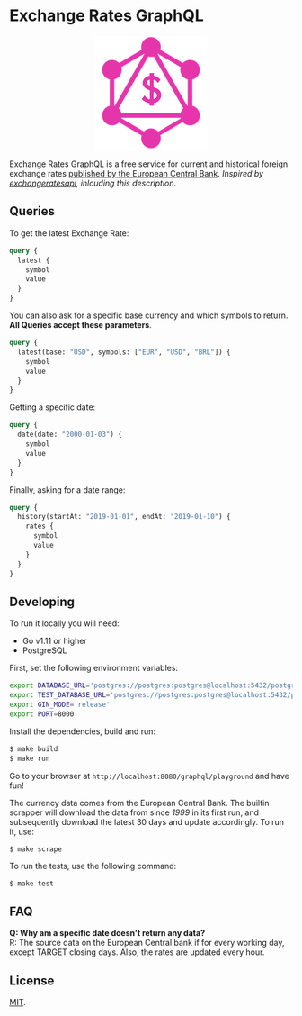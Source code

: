 # Exchange Rates GraphQL

<p align="center">
  <a href="https://exchangeratesgraphql.deployeveryday.com"><img src="static/logo.png"></a>
</p>

Exchange Rates GraphQL is a free service for current and historical foreign exchange rates [published by the European Central Bank](https://www.ecb.europa.eu/stats/policy_and_exchange_rates/euro_reference_exchange_rates/html/index.en.html). _Inspired by [exchangeratesapi](https://github.com/exchangeratesapi/exchangeratesapi), inlcuding this description_.

## Queries

To get the latest Exchange Rate:
```graphql
query {
  latest {
    symbol
    value
  }
}
```

You can also ask for a specific base currency and which symbols to return. **All Queries accept these parameters**.
```graphql
query {
  latest(base: "USD", symbols: ["EUR", "USD", "BRL"]) {
    symbol
    value
  }
}
```

Getting a specific date:
```graphql
query {
  date(date: "2000-01-03") {
    symbol
    value
  }
}
```

Finally, asking for a date range:

```graphql
query {
  history(startAt: "2019-01-01", endAt: "2019-01-10") {
    rates {
      symbol
      value
    }
  }
}

```

## Developing
To run it locally you will need:
- Go v1.11 or higher
- PostgreSQL

First, set the following environment variables:
```bash
export DATABASE_URL='postgres://postgres:postgres@localhost:5432/postgres?sslmode=disable'
export TEST_DATABASE_URL='postgres://postgres:postgres@localhost:5432/postgres?sslmode=disable' # used only for tests!
export GIN_MODE='release'
export PORT=8000
```

Install the dependencies, build and run:
```bash
$ make build
$ make run
```

Go to your browser at `http://localhost:8080/graphql/playground` and have fun!

The currency data comes from the European Central Bank. The builtin scrapper will download the data from since _1999_ in its first run, and subsequently download the latest 30 days and update accordingly. To run it, use:
```bash
$ make scrape
```

To run the tests, use the following command:
```
$ make test
```

## FAQ
**Q: Why am a specific date doesn't return any data?**   
R: The source data on the European Central bank if for every working day, except TARGET closing days. Also, the rates are updated every hour.

## License
[MIT](./LICENSE).